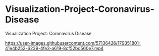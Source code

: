 # Visualization-Project-Coronavirus-Disease
Visualization Project: Coronavirus Disease


https://user-images.githubusercontent.com/57136426/179351801-41e4b252-6239-4fe3-a619-8cf52bd560e7.mp4



